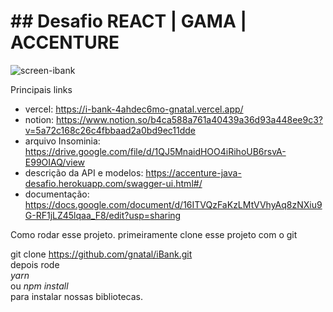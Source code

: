 <h1> ## Desafio REACT | GAMA | ACCENTURE </h1>


![screen-ibank](https://github.com/gnatal/iBank/tree/docs/src/assets/screen-ibank.jpg?raw=true)

Principais links

<ul>
<li> vercel:
    <a href="https://i-bank-4ahdec6mo-gnatal.vercel.app/"> https://i-bank-4ahdec6mo-gnatal.vercel.app/ </a> 
</li>
<li> notion: 
    <a href="https://www.notion.so/b4ca588a761a40439a36d93a448ee9c3?v=5a72c168c26c4fbbaad2a0bd9ec11dde"> https://www.notion.so/b4ca588a761a40439a36d93a448ee9c3?v=5a72c168c26c4fbbaad2a0bd9ec11dde 
    </a>
</li>
<li> arquivo Insominia:
    <a href="https://drive.google.com/file/d/1QJ5MnaidHOO4iRihoUB6rsvA-E99OIAQ/view"> https://drive.google.com/file/d/1QJ5MnaidHOO4iRihoUB6rsvA-E99OIAQ/view </a> 
</li>
<li> descrição da API e modelos:
    <a href="https://accenture-java-desafio.herokuapp.com/swagger-ui.html#/">  https://accenture-java-desafio.herokuapp.com/swagger-ui.html#/ </a>
</li>

<li>documentação: <a href="https://docs.google.com/document/d/16ITVQzFaKzLMtVVhyAq8zNXiu9G-RF1jLZ45lqaa_F8/edit?usp=sharing">https://docs.google.com/document/d/16ITVQzFaKzLMtVVhyAq8zNXiu9G-RF1jLZ45lqaa_F8/edit?usp=sharing</a></li>

</ul>    


Como rodar esse projeto.
primeiramente clone esse projeto com o git

git clone https://github.com/gnatal/iBank.git <br />
depois rode <br />
<i>yarn</i> <br />
ou 
<i>npm install </i> <br />
para instalar nossas bibliotecas.
